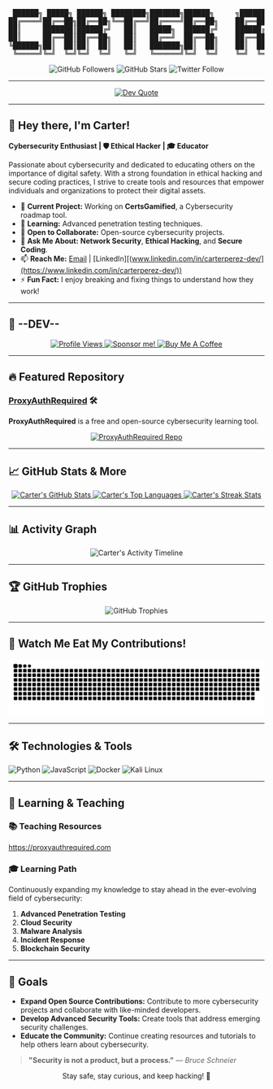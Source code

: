 <!-- 
   ___  __   __  ___  __  ___  _____   ___        ___  __        ___  __  ___  ___ 
  / __)/ _\ (  )/ __)/  \(  ,\(  _  ) (  ,)      (  ,)(  )      (  ,\(  )/ __)/ __)
 ( (__/    \ )(( (__ )  O )) ,/ )(_)(   ) ,\      ) ,\/ (_/\     ) ,/ )(( (__ \__ \
  \___\_/\_/(__)\___)(__/( )/  (_____)(___/      (___/\____/    (___/(__)\___)(___/
                                                                                   
       =>  Hi there, I'm Carter! Cybersecurity Enthusiast, Ethical Hacker, Educator
-->

<!-- Fancy ASCII Banner -->
<pre align="center">
 ██████╗ █████╗ ██████╗ ████████╗███████╗██████╗     ╗██████╗ 
██╔════╝██╔══██╗██╔══██╗╚══██╔══╝██╔════╝██╔══██╗    ██╔══██╗
██║     ███████║██████╔╝   ██║   █████╗  ██████╔╝    ██████╔╝
██║     ██╔══██║██╔══██╗   ██║   ██╔══╝  ██╔══██╗    ██╔══██╗
╚██████╗██║  ██║██║  ██║   ██║   ███████╗██║  ██║    ██║  ██║
 ╚═════╝╚═╝  ╚═╝╚═╝  ╚═╝   ╚═╝   ╚══════╝╚═╝  ╚═╝    ╚═╝  ╚═╝
</pre>

<div align="center">

![GitHub Followers](https://img.shields.io/github/followers/CarterPerez-dev?label=Followers&style=for-the-badge)
![GitHub Stars](https://img.shields.io/github/stars/CarterPerez-dev?label=Stars&style=for-the-badge)
![Twitter Follow](https://img.shields.io/twitter/follow/CarterPerez_dev?label=Follow%20Me&style=for-the-badge)

</div>

---

<!-- Cool Quote Widget -->
<p align="center">
  <a href="https://github.com/piyushsuthar/github-readme-quotes">
    <img src="https://quotes-github-readme.vercel.app/api?type=vertical&theme=radical" alt="Dev Quote" />
  </a>
</p>

---

## 🔐 Hey there, I'm Carter!

**Cybersecurity Enthusiast | 🛡️ Ethical Hacker | 🎓 Educator**

Passionate about cybersecurity and dedicated to educating others on the importance of digital safety. With a strong foundation in ethical hacking and secure coding practices, I strive to create tools and resources that empower individuals and organizations to protect their digital assets.

- 🔭 **Current Project:** Working on **CertsGamified**, a Cybersecurity roadmap tool.
- 🌱 **Learning:** Advanced penetration testing techniques.
- 👯 **Open to Collaborate:** Open-source cybersecurity projects.
- 💬 **Ask Me About:** **Network Security**, **Ethical Hacking**, and **Secure Coding**.
- 📫 **Reach Me:** [Email](mailto:carterperez-dev@proxyauthrequired.com) | [LinkedIn][(www.linkedin.com/in/carterperez-dev/](https://www.linkedin.com/in/carterperez-dev/))
- ⚡ **Fun Fact:** I enjoy breaking and fixing things to understand how they work!

---

## 🎉 --DEV--

<div align="center">
  
<!-- GitHub Profile Views -->
<a href="https://github.com/CarterPerez-dev">
  <img src="https://komarev.com/ghpvc/?username=CarterPerez-dev&color=blueviolet&style=for-the-badge" alt="Profile Views" />
</a>

<!-- Sponsor Me (if you have GitHub Sponsors, otherwise remove) -->
<a href="https://github.com/sponsors/CarterPerez-dev">
  <img src="https://img.shields.io/badge/Sponsor-❤️-pink?style=for-the-badge" alt="Sponsor me!" />
</a>

<!-- Buy Me a Coffee -->
<a href="https://www.buymeacoffee.com/carterperez">
  <img src="https://img.shields.io/badge/Buy_Me_A_Coffee-%23FFDD00.svg?style=for-the-badge&logo=buy-me-a-coffee&logoColor=black" alt="Buy Me A Coffee" />
</a>

</div>

---

## 🔥 Featured Repository

### [ProxyAuthRequired](https://github.com/CarterPerez-dev/ProxyAuthRequired) 🛠️

**ProxyAuthRequired** is a free and open-source cybersecurity learning tool.

<p align="center">
  <a href="https://github.com/CarterPerez-dev/ProxyAuthRequired">
    <img src="https://github-readme-stats.vercel.app/api/pin/?username=CarterPerez-dev&repo=ProxyAuthRequired&theme=dark&hide_border=true" alt="ProxyAuthRequired Repo" />
  </a>
</p>

---

## 📈 GitHub Stats & More

<div align="center">

<!-- Main GitHub Stats -->
<a href="https://github.com/CarterPerez-dev">
  <img height="180em" src="https://github-readme-stats.vercel.app/api?username=CarterPerez-dev&show_icons=true&theme=radical&hide_border=true" alt="Carter's GitHub Stats" />
</a>

<!-- Top Languages -->
<a href="https://github.com/CarterPerez-dev?tab=repositories">
  <img height="180em" src="https://github-readme-stats.vercel.app/api/top-langs/?username=CarterPerez-dev&layout=compact&theme=radical&hide_border=true" alt="Carter's Top Languages" />
</a>

<!-- GitHub Streak Stats -->
<a href="https://git.io/streak-stats">
  <img height="180em" src="https://github-readme-streak-stats.herokuapp.com?user=CarterPerez-dev&theme=radical&hide_border=true&date_format=j%20M%5B%20Y%5D" alt="Carter's Streak Stats" />
</a>

</div>

---

## 📊 Activity Graph

<div align="center">
  <img src="https://github-readme-activity-graph.vercel.app/graph?username=CarterPerez-dev&theme=react-dark&hide_border=true" alt="Carter's Activity Timeline" />
</div>

---

## 🏆 GitHub Trophies
<p align="center">
  <img src="https://github-profile-trophy.vercel.app/?username=CarterPerez-dev&theme=radical&no-frame=true&no-bg=true&margin-w=4" alt="GitHub Trophies" />
</p>

---

## 🐍 Watch Me Eat My Contributions!


<p align="center">
  <picture>
    <!-- Dark Mode -->
    <source 
      media="(prefers-color-scheme: dark)" 
      srcset="https://raw.githubusercontent.com/CarterPerez-dev/CarterPerez-dev/main/dist/github-snake-dark.svg"
    />
    <!-- Light Mode -->
    <source 
      media="(prefers-color-scheme: light)" 
      srcset="https://raw.githubusercontent.com/CarterPerez-dev/CarterPerez-dev/main/dist/github-snake.svg"
    />
    <img 
      alt="github-snake" 
      src="https://raw.githubusercontent.com/CarterPerez-dev/CarterPerez-dev/main/dist/github-snake.svg" 
    />
  </picture>
</p>


---

## 🛠️ Technologies & Tools
<p>
  <img src="https://img.shields.io/badge/-Python-3776AB?style=flat&logo=python&logoColor=white" alt="Python" />
  <img src="https://img.shields.io/badge/-JavaScript-F7DF1E?style=flat&logo=javascript&logoColor=black" alt="JavaScript" />
  <img src="https://img.shields.io/badge/-Docker-2496ED?style=flat&logo=docker&logoColor=white" alt="Docker" />
  <img src="https://img.shields.io/badge/-Kali%20Linux-339933?style=flat&logo=kali-linux&logoColor=white" alt="Kali Linux" />
</p>

---

## 🧠 Learning & Teaching

### 📚 Teaching Resources

https://proxyauthrequired.com

### 🎓 Learning Path
Continuously expanding my knowledge to stay ahead in the ever-evolving field of cybersecurity:
1. **Advanced Penetration Testing**
2. **Cloud Security**
3. **Malware Analysis**
4. **Incident Response**
5. **Blockchain Security**

---

## 🎯 Goals
- **Expand Open Source Contributions:** Contribute to more cybersecurity projects and collaborate with like-minded developers.
- **Develop Advanced Security Tools:** Create tools that address emerging security challenges.
- **Educate the Community:** Continue creating resources and tutorials to help others learn about cybersecurity.

> **"Security is not a product, but a process."** — *Bruce Schneier*

<p align="center">Stay safe, stay curious, and keep hacking! 🚀</p>
